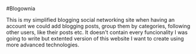 #Blogownia

This is my simplified blogging social networking site when having an account we could add blogging posts, group them by categories, following other users, like their posts etc. 
It doesn't contain every funcionality I was going to write but extented version of this website I want to create using more advanced technologies. 
